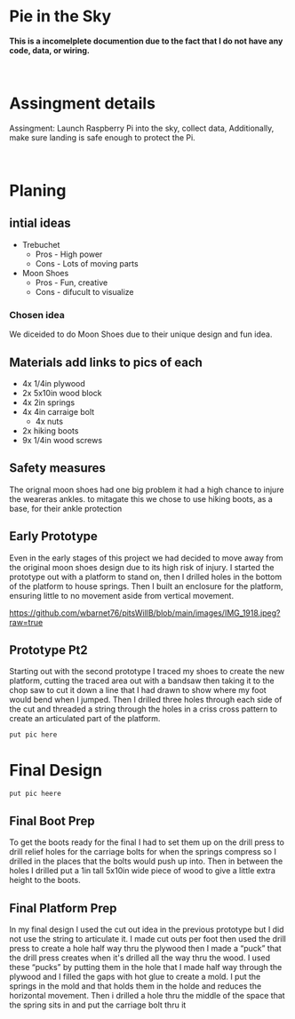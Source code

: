 # Pie in the Sky
**This is a incomelplete documention due to the fact that I do not have any code, data, or wiring.**
&nbsp;


&nbsp;
# Assingment details

Assingment: Launch Raspberry Pi into the sky, collect data,  Additionally, make sure landing is safe enough to protect the Pi.

&nbsp;
# Planing 
## intial ideas

* Trebuchet
    * Pros - High power
    * Cons - Lots of moving parts 
* Moon Shoes
    * Pros - Fun, creative
    * Cons - difucult to visualize

### Chosen idea
We diceided to do Moon Shoes due to their unique design and fun idea.
## Materials add links to pics of each 
* 4x 1/4in plywood 
* 2x 5x10in wood block
* 4x 2in springs 
* 4x 4in carraige bolt
    * 4x nuts 
* 2x hiking boots
* 9x 1/4in wood screws

## Safety measures
The orignal moon shoes had one big problem it had a high chance to injure the weareras ankles. to mitagate this we chose to use hiking boots, as a base, for their ankle protection

## Early Prototype
Even in the early stages of this project we had decided to move away from the original moon shoes design due to its high risk of injury. I started the prototype out with a platform to stand on, then I drilled holes in the bottom of the platform to house springs. Then I built an enclosure for the platform, ensuring little to no movement aside from vertical movement.

https://github.com/wbarnet76/pitsWillB/blob/main/images/IMG_1918.jpeg?raw=true

## Prototype Pt2
Starting out with the second prototype I traced my shoes to create the new platform, cutting the traced area out with a bandsaw then taking it to the chop saw to cut it down a line that I had drawn to show where my foot would bend when I jumped. Then I drilled three holes through each side of the cut  and threaded a string through the holes in a criss cross pattern to create an articulated part of the platform. 
  
    put pic here

# Final Design

    put pic heere 
## Final Boot Prep
To get the boots ready for the final I had to set them up on the drill press to drill relief holes for the carriage  bolts for when the springs compress so I drilled in the places that the bolts would push up into. Then in between the holes I drilled put a 1in tall 5x10in wide piece of wood to give a little extra height to the boots.

## Final Platform Prep 
In my final design I used the cut out idea in the previous prototype but I did not use the string to articulate it. I made cut outs per foot then used the drill press to create a hole half way thru the plywood then I made a “puck” that the drill press creates when it's drilled all the way thru the wood. I used these “pucks” by putting them in the hole that I made half way through the plywood and I filled the gaps with hot glue to create a mold. I  put the springs in the mold and that holds them in the holde and reduces the horizontal movement. Then i drilled a hole thru the middle of the space that the spring sits in and put the carriage bolt thru it 
